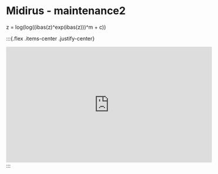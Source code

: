 # Midirus - maintenance2

z = log(log((ibas(z)^exp(ibas(z)))^m + c))


:::{.flex .items-center .justify-center}
<iframe width="560" height="315" src="https://www.youtube.com/embed/ZGl-jzniSDM" title="YouTube video player" frameborder="0" allow="accelerometer; autoplay; clipboard-write; encrypted-media; gyroscope; picture-in-picture" allowfullscreen></iframe>
:::
